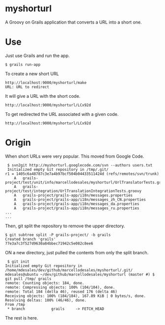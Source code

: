 myshorturl
==========

A Groovy on Grails application that converts a URL into a short one.

Use
========

Just use Grails and run the app.

```
$ grails run-app
```

To create a new short URL

```
http://localhost:9000/myshorturl/make
URL: URL to redirect
```

It will give a URL with the short code.

```
http://localhost:9000/myshorturl/LCx92d
```

To get redirected the URL associated with a given code.

```
http://localhost:9000/myshorturl/LCx92d
```

Origin
========

When short URLs were very popular. This moved from Google Code.

```
 $ svn2git http://myshorturl.googlecode.com/svn --authors users.txt 
 Initialized empty Git repository in /tmp/.git/
r1 = 1405c6a48787c3e7a4b97bcf504b04433511424d (refs/remotes/svn/trunk)
	A	grails-project/test/unit/info/marcellodesales/myshorturl/UrlTranslatorTests.groovy
	A	grails-project/test/integration/UrlTranslationIntegrationTests.groovy
	A	grails-project/grails-app/i18n/messages.properties
	A	grails-project/grails-app/i18n/messages_zh_CN.properties
	A	grails-project/grails-app/i18n/messages_da.properties
	A	grails-project/grails-app/i18n/messages_ru.properties
...
...
```

Then, git split the repository to remove the upper directory.

```
$ git subtree split -P grails-project/ -b grails
Created branch 'grails'
77e3a7c3f527d9630a84bbec71942c5e082c8ee6
```

ON a new directory, just pulled the contents from only the split branch.

```
 $ git init
Initialized empty Git repository in /home/mdesales/dev/github/marcellodesales/myshorturl/.git/
mdesales@ubuntu ~/dev/github/marcellodesales/myshorturl (master #) $ git pull /tmp/ grails
remote: Counting objects: 184, done.
remote: Compressing objects: 100% (104/104), done.
remote: Total 184 (delta 46), reused 176 (delta 46)
Receiving objects: 100% (184/184), 167.89 KiB | 0 bytes/s, done.
Resolving deltas: 100% (46/46), done.
From /tmp
 * branch            grails     -> FETCH_HEAD

```

The rest is here.
